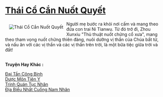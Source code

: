 <a href="https://truyentiki.com/thai-co-can-nuot-quyet.33941/" title="Thái Cổ Cắn Nuốt Quyết"><h1>Thái Cổ Cắn Nuốt Quyết</h1></a><div style="display:table"><img align="right" style="float: left; padding: 10px;" src="https://truyentiki.com/a/img/str/src/33941.jpg" alt="Thái Cổ Cắn Nuốt Quyết">Người mẹ bước ra khỏi nơi cấm và mang theo đứa con trai Ni Tianwu. Từ đó trở đi, Zhou Xunxiu "Thủ thuật nuốt chửng cổ xưa", mang theo tham vọng nuốt chửng thiên đàng, nuôi dưỡng vị thần của Chúa bất tử, và nấu ăn với các vị thần và các vị thần trên trời, là một bữa tiệc giữa trời và đất!</div><p><br><b>Truyện Hay Khác :</b></p><a href="https://truyentiki.com/dai-tan-cong-binh.33940/" alt="Đại Tần Công Binh">Đại Tần Công Binh</a><br/><a href="https://github.com/nownovels/top500/tree/master/truyenhay/33948/" alt="Dược Môn Tiên Y">Dược Môn Tiên Y</a><br/><a href="https://github.com/nownovels/top500/tree/master/truyenhay/33673/" alt="Trinh Quán Tục Nhân">Trinh Quán Tục Nhân</a><br/><a href="https://truyentiki.wordpress.com/2020/06/08/dia-bieu-nhat-cuong-nam-nhan/" alt="Địa Biểu Nhất Cuồng Nam Nhân">Địa Biểu Nhất Cuồng Nam Nhân</a><br/>
